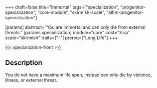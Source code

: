 +++
draft=false
title="Immortal"
tags=["specialization", "progenitor-specialization", "core-module", "skirmish-scale", "alfim-progenitor-specialization"]

[params]
  abstract="You are immortal and can only die from external threats."
  [params.specialization]
    module="core"
    cost="3 sp"
    scale="skirmish"
    traits=["-"]
    prereq=["Long Life"]
+++

{{< specialization-front >}}

## Description

You do not have a maximum life span, instead can only die by violence, illness, or external threat.

